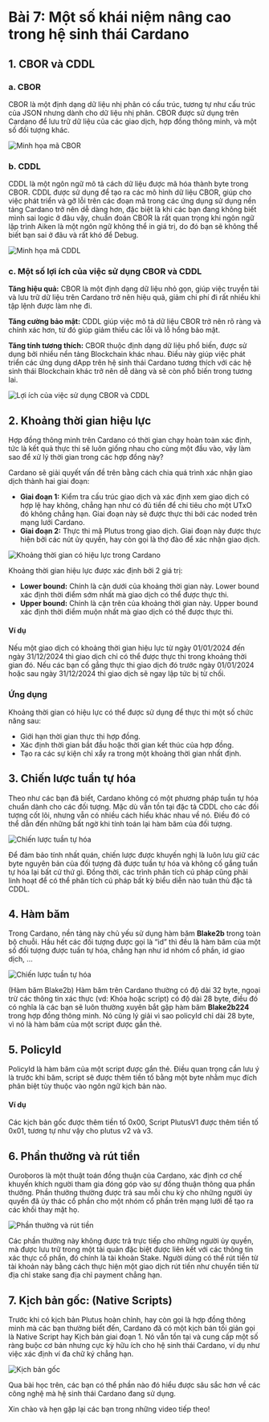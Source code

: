 # Bài 7: Một số khái niệm nâng cao trong hệ sinh thái Cardano

## 1. CBOR và CDDL

### a. CBOR

CBOR là một định dạng dữ liệu nhị phân có cấu trúc, tương tự như cấu trúc của
JSON nhưng dành cho dữ liệu nhị phân. CBOR được sử dụng trên Cardano để lưu trữ
dữ liệu của các giao dịch, hợp đồng thông minh, và một số đối tượng khác.

![Minh họa mã CBOR](./img/Bai7/img1.png)

### b. CDDL

CDDL là một ngôn ngữ mô tả cách dữ liệu được mã hóa thành byte trong CBOR. CDDL
được sử dụng để tạo ra các mô hình dữ liệu CBOR, giúp cho việc phát triển và gỡ
lỗi trên các đoạn mã trong các ứng dụng sử dụng nền tảng Cardano trở nên dễ dàng
hơn, đặc biệt là khi các bạn đang không biết mình sai logic ở đâu vậy, chuẩn
đoán CBOR là rất quan trọng khi ngôn ngữ lập trình Aiken là một ngôn ngữ không
thể in giá trị, do đó bạn sẽ không thể biết bạn sai ở đâu và rất khó để Debug.

![Minh họa mã CDDL](./img/Bai7/img2.png)

### c. Một số lợi ích của việc sử dụng CBOR và CDDL

**Tăng hiệu quả:** CBOR là một định dạng dữ liệu nhỏ gọn, giúp việc truyền tải
và lưu trữ dữ liệu trên Cardano trở nên hiệu quả, giảm chi phí đi rất nhiều khi
tập lệnh được làm nhẹ đi.

**Tăng cường bảo mật:** CDDL giúp việc mô tả dữ liệu CBOR trở nên rõ ràng và
chính xác hơn, từ đó giúp giảm thiểu các lỗi và lỗ hổng bảo mật.

**Tăng tính tương thích:** CBOR thuộc định dạng dữ liệu phổ biến, được sử dụng
bởi nhiều nền tảng Blockchain khác nhau. Điều này giúp việc phát triển các ứng
dụng dApp trên hệ sinh thái Cardano tương thích với các hệ sinh thái Blockchain
khác trở nên dễ dàng và sẽ còn phổ biến trong tương lai.

![Lợi ích của việc sử dụng CBOR và CDDL](./img/Bai7/img3.png)

## 2. Khoảng thời gian hiệu lực

Hợp đồng thông minh trên Cardano có thời gian chạy hoàn toàn xác định, tức là
kết quả thực thi sẽ luôn giống nhau cho cùng một đầu vào, vậy làm sao để xử lý
thời gian trong các hợp đồng này?

Cardano sẽ giải quyết vấn đề trên bằng cách chia quá trình xác nhận giao dịch
thành hai giai đoạn:

- **Giai đoạn 1:** Kiểm tra cấu trúc giao dịch và xác định xem giao dịch có hợp
  lệ hay không, chẳng hạn như có đủ tiền để chi tiêu cho một UTxO đó không chẳng
  hạn. Giai đoạn này sẽ được thực thi bởi các noded trên mạng lưới Cardano.
- **Giai đoạn 2:** Thực thi mã Plutus trong giao dịch. Giai đoạn này được thực
  hiện bởi các nút ủy quyền, hay còn gọi là thợ đào để xác nhận giao dịch.

![Khoảng thời gian có hiệu lực trong Cardano](./img/Bai7/img4.jpg)

Khoảng thời gian hiệu lực được xác định bởi 2 giá trị:

- **Lower bound:** Chính là cận dưới của khoảng thời gian này. Lower bound xác
  định thời điểm sớm nhất mà giao dịch có thể được thực thi.
- **Upper bound:** Chính là cận trên của khoảng thời gian này. Upper bound xác
  định thời điểm muộn nhất mà giao dịch có thể được thực thi.

#### Ví dụ

Nếu một giao dịch có khoảng thời gian hiệu lực từ ngày 01/01/2024 đến ngày
31/12/2024 thì giao dịch chỉ có thể được thực thi trong khoảng thời gian đó. Nếu
các bạn cố gắng thực thi giao dịch đó trước ngày 01/01/2024 hoặc sau ngày
31/12/2024 thì giao dịch sẽ ngay lập tức bị từ chối.

### Ứng dụng

Khoảng thời gian có hiệu lực có thể được sử dụng để thực thi một số chức năng
sau:

- Giới hạn thời gian thực thi hợp đồng.
- Xác định thời gian bắt đầu hoặc thời gian kết thúc của hợp đồng.
- Tạo ra các sự kiện chỉ xẩy ra trong một khoảng thời gian nhất định.

## 3. Chiến lược tuần tự hóa

Theo như các bạn đã biết, Cardano không có một phương pháp tuần tự hóa chuẩn
dành cho các đối tượng. Mặc dù vẫn tồn tại đặc tả CDDL cho các đối tượng cốt
lõi, nhưng vẫn có nhiều cách hiểu khác nhau về nó. Điều đó có thể dẫn đến những
bất ngờ khi tính toán lại hàm băm của đối tượng.

![Chiến lược tuần tự hóa](./img/Bai7/img5.webp)

Để đảm bảo tính nhất quán, chiến lược được khuyến nghị là luôn lưu giữ các byte
nguyên bản của đối tượng đã được tuần tự hóa và không cố gắng tuần tự hóa lại
bất cứ thứ gì. Đồng thời, các trình phân tích cú pháp cũng phải linh hoạt để có
thể phân tích cú pháp bất kỳ biểu diễn nào tuân thủ đặc tả CDDL.

## 4. Hàm băm

Trong Cardano, nền tảng này chủ yếu sử dụng hàm băm **Blake2b** trong toàn bộ
chuỗi. Hầu hết các đối tượng được gọi là “id” thì đều là hàm băm của một số đối
tượng được tuần tự hóa, chẳng hạn như id nhóm cổ phần, id giao dịch, …

![Chiến lược tuần tự hóa](./img/Bai7/img6.jpg)

(Hàm băm Blake2b) Hàm băm trên Cardano thường có độ dài 32 byte, ngoại trừ các
thông tin xác thực (vd: Khóa hoặc script) có độ dài 28 byte, điều đó có nghĩa là
các bạn sẽ luôn thường xuyên bắt gặp hàm băm **Blake2b224** trong hợp đồng thông
minh. Nó cũng lý giải vì sao policyId chỉ dài 28 byte, vì nó là hàm băm của một
script được gắn thẻ.

## 5. PolicyId

PolicyId là hàm băm của một script được gắn thẻ. Điều quan trọng cần lưu ý là
trước khi băm, script sẽ được thêm tiền tố bằng một byte nhằm mục đích phân biệt
tùy thuộc vào ngôn ngữ kịch bản nào.

#### Ví dụ

Các kịch bản gốc được thêm tiền tố 0x00, Script PlutusV1 được thêm tiền tố 0x01,
tương tự như vậy cho plutus v2 và v3.

## 6. Phần thưởng và rút tiền

Ouroboros là một thuật toán đồng thuận của Cardano, xác định cơ chế khuyến khích
người tham gia đóng góp vào sự đồng thuận thông qua phần thưởng. Phần thưởng
thường được trả sau mỗi chu kỳ cho những người ủy quyền đã ủy thác cổ phần cho
một nhóm cổ phần trên mạng lưới để tạo ra các khối thay mặt họ.

![Phần thưởng và rút tiền](./img/Bai7/img7.png)

Các phần thưởng này không được trả trực tiếp cho những người ủy quyền, mà được
lưu trữ trong một tài quản đặc biệt được liên kết với các thông tin xác thực cổ
phần, đó chính là tài khoản Stake. Người dùng có thể rút tiền từ tài khoản này
bằng cách thực hiện một giao dịch rút tiền như chuyển tiền từ địa chỉ stake sang
địa chỉ payment chẳng hạn.

## 7. Kịch bản gốc: (Native Scripts)

Trước khi có kịch bản Plutus hoàn chỉnh, hay còn gọi là hợp đồng thông minh mà
các bạn thường biết đến, Cardano đã có một kịch bản tối giản gọi là Native
Script hay Kịch bản giai đoạn 1. Nó vẫn tồn tại và cung cấp một số ràng buộc cơ
bản nhưng cực kỳ hữu ích cho hệ sinh thái Cardano, ví dụ như việc xác định ví đa
chữ ký chẳng hạn.

![Kịch bản gốc](./img/Bai7/img8.jpeg)

Qua bài học trên, các bạn có thể phần nào đó hiểu được sâu sắc hơn về các công
nghệ mà hệ sinh thái Cardano đang sử dụng.

Xin chào và hẹn gặp lại các bạn trong những video tiếp theo!
